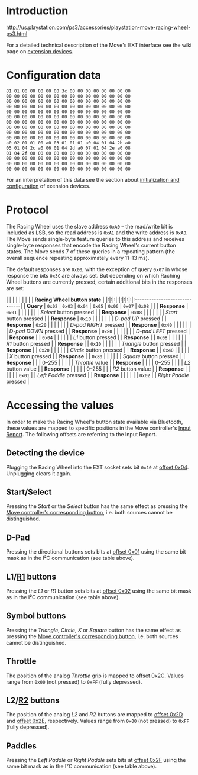 # Introduction #

http://us.playstation.com/ps3/accessories/playstation-move-racing-wheel-ps3.html

For a detailed technical description of the Move's EXT interface see the wiki page on [extension devices](ExtensionDevices.md).


# Configuration data #

```
81 01 00 00 00 00 00 3c 00 00 00 00 00 00 00 00
00 00 00 00 00 00 00 00 00 00 00 00 00 00 00 00
00 00 00 00 00 00 00 00 00 00 00 00 00 00 00 00
00 00 00 00 00 00 00 00 00 00 00 00 00 00 00 00
00 00 00 00 00 00 00 00 00 00 00 00 00 00 00 00
00 00 00 00 00 00 00 00 00 00 00 00 00 00 00 00
00 00 00 00 00 00 00 00 00 00 00 00 00 00 00 00
00 00 00 00 00 00 00 00 00 00 00 00 00 00 00 00
00 00 00 00 00 00 00 00 00 00 00 00 00 00 00 00
00 00 00 00 00 00 00 00 00 00 00 00 00 00 00 00
a0 02 01 01 00 a0 03 01 01 01 a0 04 01 04 2b a0
05 01 04 2c a0 06 01 04 2d a0 07 01 04 2e a0 08
01 04 2f 00 00 00 00 00 00 00 00 00 00 00 00 00
00 00 00 00 00 00 00 00 00 00 00 00 00 00 00 00
00 00 00 00 00 00 00 00 00 00 00 00 00 00 00 00
00 00 00 00 00 00 00 00 00 00 00 00 00 00 00 00
```

For an interpretation of this data see the section about [initialization and configuration](ExtensionDevices#Initialization_and_configuration.md) of exension devices.


# Protocol #

The Racing Wheel uses the slave address `0xA0` – the read/write bit is included as LSB, so the read address is `0xA1` and the write address is `0xA0`. The Move sends single-byte feature queries to this address and receives single-byte responses that encode the Racing Wheel's current button states. The Move sends 7 of these queries in a repeating pattern (the overall sequence repeating approximately every 11–13 ms).

The default responses are `0x00`, with the exception of query `0x07` in whose response the bits `0x3C` are always set. But depending on which Raching Wheel buttons are currently pressed, certain additional bits in the responses are set:

| | | | | | | | | **Racing Wheel button state** |
|:|:|:|:|:|:|:|:|:------------------------------|
| **Query** | `0x02` | `0x03` | `0x04` | `0x05` | `0x06` | `0x07` | `0x08` |  |
| **Response** | `0x01` |  |  |  |  |  |  | _Select_ button pressed |
| **Response** | `0x08` |  |  |  |  |  |  | _Start_ button pressed |
| **Response** | `0x10` |  |  |  |  |  |  | _D-pad UP_ pressed |
| **Response** | `0x20` |  |  |  |  |  |  | _D-pad RIGHT_ pressed |
| **Response** | `0x40` |  |  |  |  |  |  | _D-pad DOWN_ pressed |
| **Response** | `0x80` |  |  |  |  |  |  | _D-pad LEFT_ pressed |
| **Response** |  | `0x04` |  |  |  |  |  | _L1_ button pressed |
| **Response** |  | `0x08` |  |  |  |  |  | _R1_ button pressed |
| **Response** |  | `0x10` |  |  |  |  |  | _Triangle_ button pressed |
| **Response** |  | `0x20` |  |  |  |  |  | _Circle_ button pressed |
| **Response** |  | `0x40` |  |  |  |  |  | _X_ button pressed |
| **Response** |  | `0x80` |  |  |  |  |  | _Square_ button pressed |
| **Response** |  |  | 0–255 |  |  |  |  | _Throttle_ value |
| **Response** |  |  |  | 0–255 |  |  |  | _L2_ button value |
| **Response** |  |  |  |  | 0–255 |  |  | _R2_ button value |
| **Response** |  |  |  |  |  | `0x01` |  | _Left Paddle_ pressed |
| **Response** |  |  |  |  |  | `0x02` |  | _Right Paddle_ pressed |


# Accessing the values #

In order to make the Racing Wheel's button state available via Bluetooth, these values are mapped to specific positions in the Move controller's [Input Report](InputReport.md). The following offsets are referring to the Input Report.

## Detecting the device ##

Plugging the Racing Wheel into the EXT socket sets bit `0x10` at [offset 0x04](InputReport#Buttons_3_(PS,_Move,_T)_and_EXT.md). Unplugging clears it again.

## Start/Select ##

Pressing the _Start_ or the _Select_ button has the same effect as pressing the [Move controller's corresponding button](InputReport#Buttons_1_(Start,_Select).md), i.e. both sources cannot be distinguished.

## D-Pad ##

Pressing the directional buttons sets bits at [offset 0x01](InputReport#Buttons_1_(Start,_Select).md) using the same bit mask as in the I²C communication (see table above).

## L1/[R1](https://code.google.com/p/moveonpc/source/detail?r=1) buttons ##

Pressing the _L1_ or _R1_ button sets bits at [offset 0x02](InputReport#Buttons_2_(X,_Square,_Circle,_Triangle).md) using the same bit mask as in the I²C communication (see table above).

## Symbol buttons ##

Pressing the _Triangle_, _Circle_, _X_ or _Square_ button has the same effect as pressing the [Move controller's corresponding button](InputReport#Buttons_2_(X,_Square,_Circle,_Triangle).md), i.e. both sources cannot be distinguished.

## Throttle ##

The position of the analog _Throttle_ grip is mapped to [offset 0x2C](InputReport#External_device_data.md). Values range from `0x00` (not pressed) to `0xFF` (fully depressed).

## L2/[R2](https://code.google.com/p/moveonpc/source/detail?r=2) buttons ##

The position of the analog _L2_ and _R2_ buttons are mapped to [offset 0x2D](InputReport#External_device_data.md) and [offset 0x2E](InputReport#External_device_data.md), respectively. Values range from `0x00` (not pressed) to `0xFF` (fully depressed).

## Paddles ##

Pressing the _Left Paddle_ or _Right Paddle_ sets bits at [offset 0x2F](InputReport#External_device_data.md) using the same bit mask as in the I²C communication (see table above).


